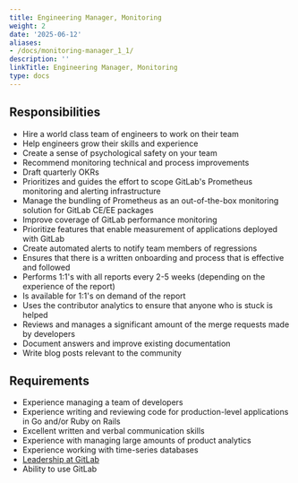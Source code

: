 ```yaml
---
title: Engineering Manager, Monitoring
weight: 2
date: '2025-06-12'
aliases:
- /docs/monitoring-manager_1_1/
description: ''
linkTitle: Engineering Manager, Monitoring
type: docs
---
```


## Responsibilities

- Hire a world class team of engineers to work on their team
- Help engineers grow their skills and experience
- Create a sense of psychological safety on your team
- Recommend monitoring technical and process improvements
- Draft quarterly OKRs
- Prioritizes and guides the effort to scope GitLab's Prometheus monitoring and alerting infrastructure
- Manage the bundling of Prometheus as an out-of-the-box monitoring solution for GitLab CE/EE packages
- Improve coverage of GitLab performance monitoring
- Prioritize features that enable measurement of applications deployed with GitLab
- Create automated alerts to notify team members of regressions
- Ensures that there is a written onboarding and process that is effective and followed
- Performs 1:1's with all reports every 2-5 weeks (depending on the experience of the report)
- Is available for 1:1's on demand of the report
- Uses the contributor analytics to ensure that anyone who is stuck is helped
- Reviews and manages a significant amount of the merge requests made by developers
- Document answers and improve existing documentation
- Write blog posts relevant to the community

## Requirements

- Experience managing a team of developers
- Experience writing and reviewing code for production-level applications in Go and/or Ruby on Rails
- Excellent written and verbal communication skills
- Experience with managing large amounts of product analytics
- Experience working with time-series databases
- [Leadership at GitLab](/handbook/company/structure/#management-group)
- Ability to use GitLab
